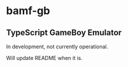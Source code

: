 # bamf-gb

## TypeScript GameBoy Emulator

In development, not currently operational.

Will update README when it is.
